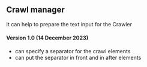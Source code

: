 ## Crawl manager

It can help to prepare the text input for the Crawler

#### Version 1.0 (14 December 2023)
* can specify a separator for the crawl elements
* can put the separator in front and in after elements
